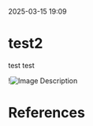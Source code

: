 
2025-03-15 19:09
# test2


test test

!![Image Description](/images/Pasted%20image%2020250315191039.png)




# References
